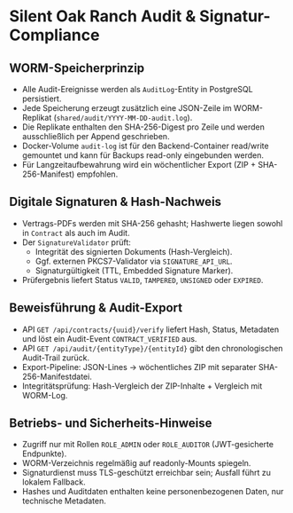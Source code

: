 # Silent Oak Ranch Audit & Signatur-Compliance

## WORM-Speicherprinzip

* Alle Audit-Ereignisse werden als `AuditLog`-Entity in PostgreSQL persistiert.
* Jede Speicherung erzeugt zusätzlich eine JSON-Zeile im WORM-Replikat (`shared/audit/YYYY-MM-DD-audit.log`).
* Die Replikate enthalten den SHA-256-Digest pro Zeile und werden ausschließlich per Append geschrieben.
* Docker-Volume `audit-log` ist für den Backend-Container read/write gemountet und kann für Backups read-only eingebunden werden.
* Für Langzeitaufbewahrung wird ein wöchentlicher Export (ZIP + SHA-256-Manifest) empfohlen.

## Digitale Signaturen & Hash-Nachweis

* Vertrags-PDFs werden mit SHA-256 gehasht; Hashwerte liegen sowohl in `Contract` als auch im Audit.
* Der `SignatureValidator` prüft:
  * Integrität des signierten Dokuments (Hash-Vergleich).
  * Ggf. externen PKCS7-Validator via `SIGNATURE_API_URL`.
  * Signaturgültigkeit (TTL, Embedded Signature Marker).
* Prüfergebnis liefert Status `VALID`, `TAMPERED`, `UNSIGNED` oder `EXPIRED`.

## Beweisführung & Audit-Export

* API `GET /api/contracts/{uuid}/verify` liefert Hash, Status, Metadaten und löst ein Audit-Event `CONTRACT_VERIFIED` aus.
* API `GET /api/audit/{entityType}/{entityId}` gibt den chronologischen Audit-Trail zurück.
* Export-Pipeline: JSON-Lines → wöchentliches ZIP mit separater SHA-256-Manifestdatei.
* Integritätsprüfung: Hash-Vergleich der ZIP-Inhalte + Vergleich mit WORM-Log.

## Betriebs- und Sicherheits-Hinweise

* Zugriff nur mit Rollen `ROLE_ADMIN` oder `ROLE_AUDITOR` (JWT-gesicherte Endpunkte).
* WORM-Verzeichnis regelmäßig auf readonly-Mounts spiegeln.
* Signaturdienst muss TLS-geschützt erreichbar sein; Ausfall führt zu lokalem Fallback.
* Hashes und Auditdaten enthalten keine personenbezogenen Daten, nur technische Metadaten.
